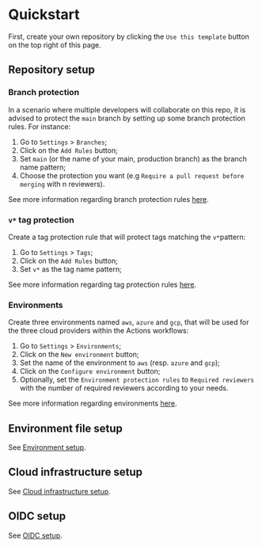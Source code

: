 # Quickstart

First, create your own repository by clicking the `Use this template` button on the top right of this page.

## Repository setup

### Branch protection

In a scenario where multiple developers will collaborate on this repo, it is advised to protect the `main` branch by setting up some branch protection rules. For instance:
1. Go to `Settings` > `Branches`;
2. Click on the `Add Rules` button;
3. Set `main` (or the name of your main, production branch) as the branch name pattern;
4. Choose the protection you want (e.g `Require a pull request before merging` with n reviewers). 

See more information regarding branch protection rules [here](https://docs.github.com/en/github/administering-a-repository/defining-the-mergeability-of-pull-requests/about-protected-branches).


### `v*` tag protection

Create a tag protection rule that will protect tags matching the `v*`pattern:
1. Go to `Settings` > `Tags`;
2. Click on the `Add Rules` button;
3. Set `v*` as the tag name pattern;

See more information regarding tag protection rules [here](https://docs.github.com/en/repositories/managing-your-repositorys-settings-and-features/managing-repository-settings/configuring-tag-protection-rules).

### Environments

Create three environments named `aws`, `azure` and `gcp`, that will be used for the three cloud providers within the Actions workflows:
1. Go to `Settings` > `Environments`;
2. Click on the `New environment` button;
3. Set the name of the environment to `aws` (resp. `azure` and `gcp`);
4. Click on the `Configure environment` button;
5. Optionally, set the `Environment protection rules` to `Required reviewers` with the number of required reviewers according to your needs.

See more information regarding environments [here](https://docs.github.com/en/actions/deployment/targeting-different-environments/using-environments-for-deployment).

## Environment file setup

See [Environment setup](env-setup/env-setup.md).

## Cloud infrastructure setup

See [Cloud infrastructure setup](infra-setup/).

## OIDC setup

See [OIDC setup](oidc-setup/).